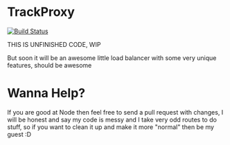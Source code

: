 # TrackProxy
[![Build Status](https://ci.adamxp12.com/job/trackproxy/badge/icon)](https://ci.adamxp12.com/job/trackproxy/)

THIS IS UNFINISHED CODE, WIP

But soon it will be an awesome little load balancer with some very unique features, should be awesome

# Wanna Help?
If you are good at Node then feel free to send a pull request with changes, I will be honest and say my code is messy and I take very odd routes to do stuff, so if you want to clean it up and make it more "normal" then be my guest :D
